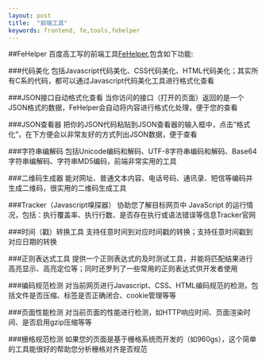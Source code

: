```yaml
---
layout: post
title:  "前端工具"
keywords: frontend, fe,tools,fehelper
---
```


##FeHelper
百度高工写的前端工具[FeHelper](https://github.com/zxlie/FeHelper.git),包含如下功能:

###代码美化
包括Javascript代码美化、CSS代码美化、HTML代码美化；其实所有C系的代码，都可以通过Javascript代码美化工具进行格式化查看

###JSON接口自动格式化查看
当你访问的接口（打开的页面）返回的是一个JSON格式的数据，FeHelper会自动将内容进行格式化处理，便于您的查看

###JSON查看器
把你的JSON代码粘贴到JSON查看器的输入框中，点击“格式化”，在下方便会以非常友好的方式列出JSON数据，便于查看

###字符串编解码
包括Unicode编码和解码、UTF-8字符串编码和解码、Base64字符串编解码、字符串MD5编码，前端非常实用的工具

###二维码生成器
能对网址、普通文本内容、电话号码、通讯录、短信等编码并生成二维码，很实用的二维码生成工具

###Tracker（Javascript嗅探器）
协助您了解目标网页中 JavaScript 的运行情况，包括：执行覆盖率、执行行数、是否存在执行或语法错误等信息Tracker官网

###时间（戳）转换工具
支持任意时间到对应时间戳的转换；支持任意时间戳到对应日期的转换

###正则表达式工具
提供一个正则表达式的及时测试工具，并能将匹配结果进行高亮显示、高亮定位等；同时还罗列了一些常用的正则表达式供开发者使用

###编码规范检测
对当前网页进行Javascript、CSS、HTML编码规范的检测，包括文件是否压缩、标签是否正确闭合、cookie管理等等

###页面性能检测
对当前页面的性能进行检测，如HTTP响应时间、页面渲染时间、是否启用gzip压缩等等

###栅格规范检测
如果您的页面是基于栅格系统而开发的（如960gs），这个简单的工具能很好的帮助您分析栅格对齐是否规范
